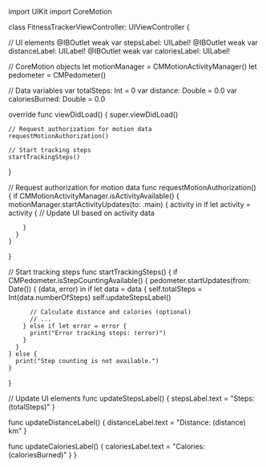 import UIKit
import CoreMotion

class FitnessTrackerViewController: UIViewController {

  // UI elements
  @IBOutlet weak var stepsLabel: UILabel!
  @IBOutlet weak var distanceLabel: UILabel!
  @IBOutlet weak var caloriesLabel: UILabel!
  
  // CoreMotion objects
  let motionManager = CMMotionActivityManager()
  let pedometer = CMPedometer()

  // Data variables
  var totalSteps: Int = 0
  var distance: Double = 0.0
  var caloriesBurned: Double = 0.0

  override func viewDidLoad() {
    super.viewDidLoad()
    
    // Request authorization for motion data
    requestMotionAuthorization()
    
    // Start tracking steps
    startTrackingSteps()
  }

  // Request authorization for motion data
  func requestMotionAuthorization() {
    if CMMotionActivityManager.isActivityAvailable() {
      motionManager.startActivityUpdates(to: .main) { activity in
        if let activity = activity {
          // Update UI based on activity data
   
        }
      }
    }
  }

  // Start tracking steps
  func startTrackingSteps() {
    if CMPedometer.isStepCountingAvailable() {
      pedometer.startUpdates(from: Date()) { (data, error) in
        if let data = data {
          self.totalSteps = Int(data.numberOfSteps)
          self.updateStepsLabel()
          
          // Calculate distance and calories (optional)
          // ...
        } else if let error = error {
          print("Error tracking steps: (error)")
        }
      }
    } else {
      print("Step counting is not available.")
    }
  }

  // Update UI elements
  func updateStepsLabel() {
    stepsLabel.text = "Steps: (totalSteps)"
  }

  func updateDistanceLabel() {
    distanceLabel.text = "Distance: (distance) km"
  }

  func updateCaloriesLabel() {
    caloriesLabel.text = "Calories: (caloriesBurned)"
  }
}
